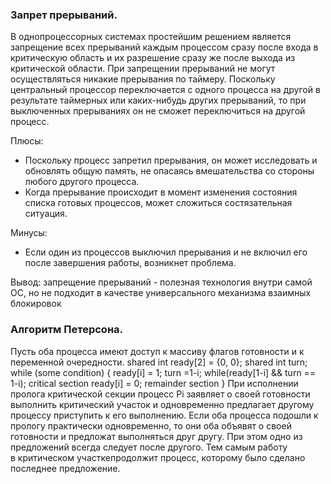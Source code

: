 ### Запрет прерываний. 
В однопроцессорных системах простейшим решением является запрещение всех прерываний каждым процессом сразу после входа в критическую область и их разрешение сразу же после выхода из критической области. При запрещении прерываний не могут осуществляться никакие прерывания по таймеру. Поскольку центральный процессор переключается с одного процесса на другой в результате таймерных или каких-нибудь других прерываний, то при выключенных прерываниях он не сможет переключиться на другой процесс. 

Плюсы:
- Поскольку процесс запретил прерывания, он может исследовать и обновлять общую память, не опасаясь вмешательства со стороны любого другого процесса.
- Когда прерывание происходит в момент изменения состояния списка готовых процессов, может сложиться состязательная ситуация.

Минусы:
- Если один из процессов выключил прерывания и не включил его после завершения работы, возникнет проблема.

Вывод: запрещение прерываний - полезная технология внутри самой ОС, но не подходит в качестве универсального механизма взаимных блокировок

### Алгоритм Петерсона.
Пусть оба процесса имеют доступ к массиву флагов готовности и к переменной очередности.
shared int ready[2] = {0, 0}; 
shared int turn; 
while (some condition) { 
   ready[i] = 1; 
   turn =1-i; 
   while(ready[1-i] && turn == 1-i);
      critical section 
   ready[i] = 0; 
      remainder section 
}
При исполнении пролога критической секции процесс Pi заявляет о своей готовности выполнить критический участок и одновременно предлагает другому процессу приступить к его выполнению. Если оба процесса подошли к прологу практически одновременно, то они оба объявят о своей готовности и предложат выполняться друг другу. При этом одно из предложений всегда следует после другого. Тем самым работу в критическом участкепродолжит процесс, которому было сделано последнее предложение.